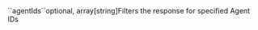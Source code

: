 <!-- tr><td></td><td colspan="4">The filters ``agentIds`` and ``urls`` are considered a union</td></tr -->
<tr><td>``agentIds``</td><td>optional, array[string]</td><td>Filters the response for specified Agent IDs</td><td></td><td></td></tr>
<!-- tr><td>``urls``</td><td>optional, array[string]</td><td>Filters the response for specified Agent URLs</td><td></td><td></td></tr -->